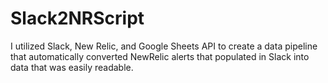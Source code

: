 # Slack2NRScript
I utilized Slack, New Relic, and Google Sheets API to create a data pipeline that automatically converted NewRelic alerts that populated in Slack into data that was easily readable.
